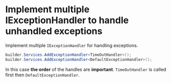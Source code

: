 # Implement multiple IExceptionHandler to handle unhandled exceptions

Implement multiple `IExceptionHandler` for handling exceptions.

```csharp
builder.Services.AddExceptionHandler<TimeOutHandler>();
builder.Services.AddExceptionHandler<DefaultExceptionHandler>();
```

In this case **the order** of the handles are **important**. `TimeOutHandler` is called first then `DefaultExceptionHandler`.  